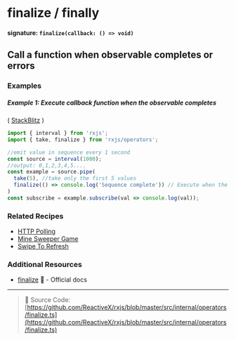 # finalize / finally

#### signature: `finalize(callback: () => void)`

## Call a function when observable completes or errors

### Examples

##### Example 1: Execute callback function when the observable completes

( [StackBlitz](https://stackblitz.com/edit/typescript-ohddud) )

```js
import { interval } from 'rxjs';
import { take, finalize } from 'rxjs/operators';

//emit value in sequence every 1 second
const source = interval(1000);
//output: 0,1,2,3,4,5....
const example = source.pipe(
  take(5), //take only the first 5 values
  finalize(() => console.log('Sequence complete')) // Execute when the observable completes
)
const subscribe = example.subscribe(val => console.log(val));
```

### Related Recipes

- [HTTP Polling](../../recipes/http-polling.md)
- [Mine Sweeper Game](../../recipes/mine-sweeper-game.md)
- [Swipe To Refresh](/recipes/swipe-to-refresh.md)

### Additional Resources

* [finalize](http://reactivex.io/rxjs/class/es6/Observable.js~Observable.html#instance-method-finalize)
  :newspaper: - Official docs

---

> :file_folder: Source Code:
> [https://github.com/ReactiveX/rxjs/blob/master/src/internal/operators/finalize.ts](https://github.com/ReactiveX/rxjs/blob/master/src/internal/operators/finalize.ts)
